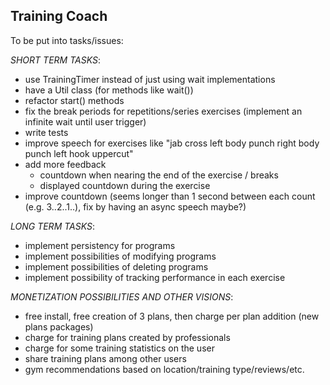 Training Coach
--------------
To be put into tasks/issues:

_SHORT TERM TASKS_:
 * use TrainingTimer instead of just using wait implementations
 * have a Util class (for methods like wait())
 * refactor start() methods
 * fix the break periods for repetitions/series exercises (implement an infinite wait until user trigger)
 * write tests
 * improve speech for exercises like "jab cross left body punch right body punch left hook uppercut"
 * add more feedback
   * countdown when nearing the end of the exercise / breaks
   * displayed countdown during the exercise
 * improve countdown (seems longer than 1 second between each count (e.g. 3..2..1..), fix by having an async speech maybe?)

_LONG TERM TASKS_:
 * implement persistency for programs
 * implement possibilities of modifying programs
 * implement possibilities of deleting programs
 * implement possibility of tracking performance in each exercise

_MONETIZATION POSSIBILITIES AND OTHER VISIONS_:
 * free install, free creation of 3 plans, then charge per plan addition (new plans packages)
 * charge for training plans created by professionals
 * charge for some training statistics on the user
 * share training plans among other users
 * gym recommendations based on location/training type/reviews/etc.
